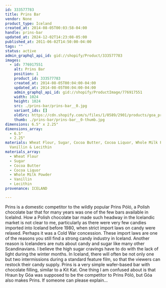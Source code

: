 ```yaml
---
id: 333577783
title: Prins Bar
vendor: None
product_type: Iceland
created_at: 2014-08-05T00:03:58-04:00
handle: prins-bar
updated_at: 2024-12-02T14:23:08-05:00
published_at: 2011-06-02T14:50:00-04:00
tags: ""
status: active
admin_graphql_api_id: gid://shopify/Product/333577783
images:
  - id: 776917551
    alt: Prins Bar
    position: 1
    product_id: 333577783
    created_at: 2014-08-05T00:04:00-04:00
    updated_at: 2014-08-05T00:04:00-04:00
    admin_graphql_api_id: gid://shopify/ProductImage/776917551
    width: 1024
    height: 1024
    src: ./prins-bar/prins-bar__0.jpg
    variant_ids: []
    oldSrc: https://cdn.shopify.com/s/files/1/0589/2901/products/goa_prins.jpeg?v=1407211440
    thumb: ./prins-bar/prins-bar__0-thumb.jpg
dimensions: 6.5" x 2.25"
dimensions_array:
  - 6.5"
  - 2.25"
materials: Wheat Flour, Sugar, Cocoa Butter, Cocoa Liquor, Whole Milk Powder,
  Vanillin & Lecithin
materials_array:
  - Wheat Flour
  - Sugar
  - Cocoa Butter
  - Cocoa Liquor
  - Whole Milk Powder
  - Vanillin
  - Lecithin
provenance: ICELAND

---
```


Prins is a domestic competitor to the wildly popular Prins Póló, a Polish chocolate bar that for many years was one of the few bars available in Icelalnd. How a Polish chocolate bar made such headway in the Icelandic market is not clear to me, particularly as there were very few candies imported into Iceland before 1980, when strict import laws on candy were relaxed. Perhaps it was a Cold War concession. These import laws are one of the reasons you still find a strong candy industry in Iceland. Another reason is Icelanders are nuts about candy and sugar like many other Scandinavians. I believe the high sugar cravings have to do with the lack of light during the winter months. In Iceland, there will often be not only one but two intermissions during a standard feature film, so that the viewers can restock their candy supply. Prins is a very simple wafer-based bar with chocolate filling, similar to a Kit Kat. One thing I am confused about is that Hraun by Góa was supposed to be the competitor to Prins Póló, but Góa also makes Prins. If someone can please explain...